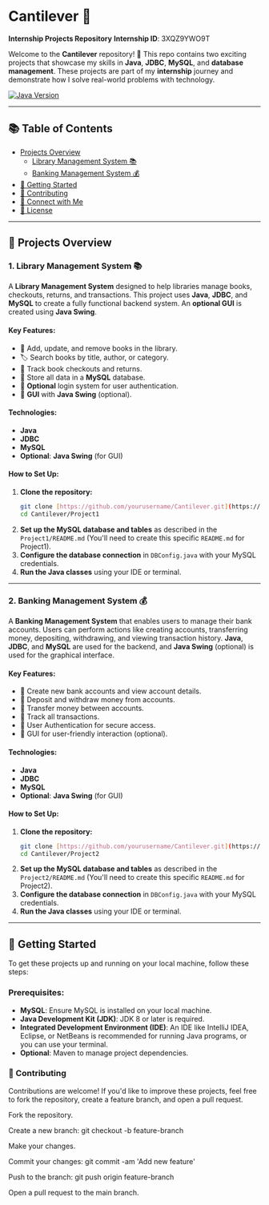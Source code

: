 # Cantilever 🚀
**Internship Projects Repository**
**Internship ID**: 3XQZ9YWO9T

Welcome to the **Cantilever** repository! 🚀 This repo contains two exciting projects that showcase my skills in **Java**, **JDBC**, **MySQL**, and **database management**. These projects are part of my **internship** journey and demonstrate how I solve real-world problems with technology.

[![Java Version](https://img.shields.io/badge/Java-%3E%3D%208-blue)](https://www.oracle.com/java/)

---

## 📚 Table of Contents
- [Projects Overview](#projects-overview)
    - [Library Management System 📚](#1-library-management-system-)
    - [Banking Management System 💰](#2-banking-management-system-)
- [🚀 Getting Started](#getting-started)
- [🤝 Contributing](#contributing)
- [📢 Connect with Me](#connect-with-me)
- [📝 License](#license)

---

## 📂 Projects Overview

### 1. **Library Management System** 📚

A **Library Management System** designed to help libraries manage books, checkouts, returns, and transactions. This project uses **Java**, **JDBC**, and **MySQL** to create a fully functional backend system. An **optional GUI** is created using **Java Swing**.

#### Key Features:
- 📖 Add, update, and remove books in the library.
- 🏷️ Search books by title, author, or category.
- 📅 Track book checkouts and returns.
- 💾 Store all data in a **MySQL** database.
- 🔐 **Optional** login system for user authentication.
- 🌟 **GUI** with **Java Swing** (optional).

#### Technologies:
- **Java**
- **JDBC**
- **MySQL**
- **Optional**: **Java Swing** (for GUI)

#### How to Set Up:
1.  **Clone the repository:**
    ```bash
    git clone [https://github.com/yourusername/Cantilever.git](https://github.com/yourusername/Cantilever.git)
    cd Cantilever/Project1
    ```
2.  **Set up the MySQL database and tables** as described in the `Project1/README.md` (You'll need to create this specific `README.md` for Project1).
3.  **Configure the database connection** in `DBConfig.java` with your MySQL credentials.
4.  **Run the Java classes** using your IDE or terminal.

---

### 2. **Banking Management System** 💰

A **Banking Management System** that enables users to manage their bank accounts. Users can perform actions like creating accounts, transferring money, depositing, withdrawing, and viewing transaction history. **Java**, **JDBC**, and **MySQL** are used for the backend, and **Java Swing** (optional) is used for the graphical interface.

#### Key Features:
- 🏦 Create new bank accounts and view account details.
- 💸 Deposit and withdraw money from accounts.
- 🔄 Transfer money between accounts.
- 📜 Track all transactions.
- 🔐 User Authentication for secure access.
- 🌟 GUI for user-friendly interaction (optional).

#### Technologies:
- **Java**
- **JDBC**
- **MySQL**
- **Optional**: **Java Swing** (for GUI)

#### How to Set Up:
1.  **Clone the repository:**
    ```bash
    git clone [https://github.com/yourusername/Cantilever.git](https://github.com/yourusername/Cantilever.git)
    cd Cantilever/Project2
    ```
2.  **Set up the MySQL database and tables** as described in the `Project2/README.md` (You'll need to create this specific `README.md` for Project2).
3.  **Configure the database connection** in `DBConfig.java` with your MySQL credentials.
4.  **Run the Java classes** using your IDE or terminal.

---

## 🚀 Getting Started

To get these projects up and running on your local machine, follow these steps:

### Prerequisites:
-   **MySQL**: Ensure MySQL is installed on your local machine.
-   **Java Development Kit (JDK)**: JDK 8 or later is required.
-   **Integrated Development Environment (IDE)**: An IDE like IntelliJ IDEA, Eclipse, or NetBeans is recommended for running Java programs, or you can use your terminal.
-   **Optional**: Maven to manage project dependencies.

### 🤝 Contributing
Contributions are welcome! If you'd like to improve these projects, feel free to fork the repository, create a feature branch, and open a pull request.

Fork the repository.

Create a new branch: git checkout -b feature-branch

Make your changes.

Commit your changes: git commit -am 'Add new feature'

Push to the branch: git push origin feature-branch

Open a pull request to the main branch.


